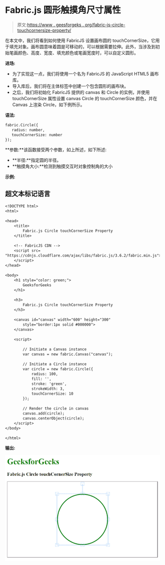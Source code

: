 # Fabric.js 圆形触摸角尺寸属性

> 原文:[https://www . geesforgeks . org/fabric-js-circle-touchcornersize-property/](https://www.geeksforgeeks.org/fabric-js-circle-touchcornersize-property/)

在本文中，我们将看到如何使用 FabricJS 设置画布圆的 touchCornerSize，它用于填充对象。画布圆意味着圆是可移动的，可以根据需要拉伸。此外，当涉及到初始笔画颜色、高度、宽度、填充颜色或笔画宽度时，可以自定义圆形。

**进场:**

*   为了实现这一点，我们将使用一个名为 FabricJS 的 JavaScript HTML5 画布库。
*   导入库后，我们将在主体标签中创建一个包含圆形的画布块。
*   之后，我们将初始化 FabricJS 提供的 canvas 和 Circle 的实例，并使用 touchCornerSize 属性设置 canvas Circle 的 touchCornerSize 颜色，并在 Canvas 上渲染 Circle，如下例所示。

**语法:**

```
fabric.Circle({
   radius: number,
   touchCornerSize: number
});
```

**参数:**该函数接受两个参数，如上所述，如下所述:

*   **半径:**指定圆的半径。
*   **触摸角大小:**检测到触摸交互时对象控制角的大小

**示例:**

## 超文本标记语言

```
<!DOCTYPE html>
<html>

<head>
    <title>
        Fabric.js Circle touchCornerSize Property
    </title>

    <!-- FabricJS CDN -->
    <script src=
"https://cdnjs.cloudflare.com/ajax/libs/fabric.js/3.6.2/fabric.min.js">
    </script>
</head>

<body>
    <h1 style="color: green;">
        GeeksforGeeks
    </h1>

    <h3>
        Fabric.js Circle touchCornerSize Property
    </h3>

    <canvas id="canvas" width="600" height="300"
        style="border:1px solid #000000">
    </canvas>

    <script>

        // Initiate a Canvas instance 
        var canvas = new fabric.Canvas("canvas");

        // Initiate a Circle instance 
        var circle = new fabric.Circle({
            radius: 100,
            fill: '',
            stroke: 'green',
            strokeWidth: 3,
            touchCornerSize: 10
        });

        // Render the circle in canvas 
        canvas.add(circle);
        canvas.centerObject(circle);
    </script>
</body>

</html>
```

**输出:**

![](img/31d14b5a5e57de974cf18d116ac62544.png)